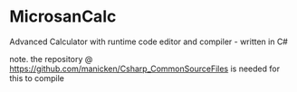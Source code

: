 # MicrosanCalc
Advanced Calculator with runtime code editor and compiler - written in C#


note. the repository @ https://github.com/manicken/Csharp_CommonSourceFiles is needed for this to compile